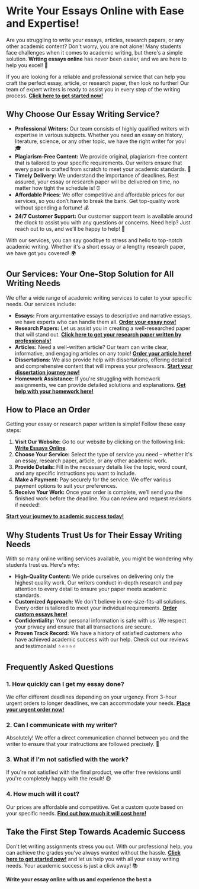 # Write Your Essays Online with Ease and Expertise!

Are you struggling to write your essays, articles, research papers, or any other academic content? Don't worry, you are not alone! Many students face challenges when it comes to academic writing, but there's a simple solution. **Writing essays online** has never been easier, and we are here to help you excel! 🌟

If you are looking for a reliable and professional service that can help you craft the perfect essay, article, or research paper, then look no further! Our team of expert writers is ready to assist you in every step of the writing process. [**Click here to get started now!**](https://tinyurl.com/topessay?keyword=writing+essays+online)

## Why Choose Our Essay Writing Service?

- **Professional Writers:** Our team consists of highly qualified writers with expertise in various subjects. Whether you need an essay on history, literature, science, or any other topic, we have the right writer for you! 🎓
- **Plagiarism-Free Content:** We provide original, plagiarism-free content that is tailored to your specific requirements. Our writers ensure that every paper is crafted from scratch to meet your academic standards. 📝
- **Timely Delivery:** We understand the importance of deadlines. Rest assured, your essay or research paper will be delivered on time, no matter how tight the schedule is! ⏰
- **Affordable Prices:** We offer competitive and affordable prices for our services, so you don’t have to break the bank. Get top-quality work without spending a fortune! 💰
- **24/7 Customer Support:** Our customer support team is available around the clock to assist you with any questions or concerns. Need help? Just reach out to us, and we’ll be happy to help! 💬

With our services, you can say goodbye to stress and hello to top-notch academic writing. Whether it's a short essay or a lengthy research paper, we have got you covered! 🌍

## Our Services: Your One-Stop Solution for All Writing Needs

We offer a wide range of academic writing services to cater to your specific needs. Our services include:

- **Essays:** From argumentative essays to descriptive and narrative essays, we have experts who can handle them all. [**Order your essay now!**](https://tinyurl.com/topessay?keyword=writing+essays+online)
- **Research Papers:** Let us assist you in creating a well-researched paper that will stand out. [**Click here to get your research paper written by professionals!**](https://tinyurl.com/topessay?keyword=writing+essays+online)
- **Articles:** Need a well-written article? Our team can write clear, informative, and engaging articles on any topic! [**Order your article here!**](https://tinyurl.com/topessay?keyword=writing+essays+online)
- **Dissertations:** We also provide help with dissertations, offering detailed and comprehensive content that will impress your professors. [**Start your dissertation journey now!**](https://tinyurl.com/topessay?keyword=writing+essays+online)
- **Homework Assistance:** If you're struggling with homework assignments, we can provide detailed solutions and explanations. [**Get help with your homework here!**](https://tinyurl.com/topessay?keyword=writing+essays+online)

## How to Place an Order

Getting your essay or research paper written is simple! Follow these easy steps:

1. **Visit Our Website:** Go to our website by clicking on the following link: [**Write Essays Online**](https://tinyurl.com/topessay?keyword=writing+essays+online).
2. **Choose Your Service:** Select the type of service you need – whether it's an essay, research paper, article, or any other academic work.
3. **Provide Details:** Fill in the necessary details like the topic, word count, and any specific instructions you want to include.
4. **Make a Payment:** Pay securely for the service. We offer various payment options to suit your preferences.
5. **Receive Your Work:** Once your order is complete, we’ll send you the finished work before the deadline. You can review and request revisions if needed!

[**Start your journey to academic success today!**](https://tinyurl.com/topessay?keyword=writing+essays+online)

## Why Students Trust Us for Their Essay Writing Needs

With so many online writing services available, you might be wondering why students trust us. Here's why:

- **High-Quality Content:** We pride ourselves on delivering only the highest quality work. Our writers conduct in-depth research and pay attention to every detail to ensure your paper meets academic standards.
- **Customized Approach:** We don't believe in one-size-fits-all solutions. Every order is tailored to meet your individual requirements. [**Order custom essays here!**](https://tinyurl.com/topessay?keyword=writing+essays+online)
- **Confidentiality:** Your personal information is safe with us. We respect your privacy and ensure that all transactions are secure.
- **Proven Track Record:** We have a history of satisfied customers who have achieved academic success with our help. Check out our reviews and testimonials! ⭐⭐⭐⭐⭐

## Frequently Asked Questions

### 1. How quickly can I get my essay done?

We offer different deadlines depending on your urgency. From 3-hour urgent orders to longer deadlines, we can accommodate your needs. [**Place your urgent order now!**](https://tinyurl.com/topessay?keyword=writing+essays+online)

### 2. Can I communicate with my writer?

Absolutely! We offer a direct communication channel between you and the writer to ensure that your instructions are followed precisely. 🤝

### 3. What if I'm not satisfied with the work?

If you're not satisfied with the final product, we offer free revisions until you're completely happy with the result! 😄

### 4. How much will it cost?

Our prices are affordable and competitive. Get a custom quote based on your specific needs. [**Find out how much it will cost here!**](https://tinyurl.com/topessay?keyword=writing+essays+online)

## Take the First Step Towards Academic Success

Don't let writing assignments stress you out. With our professional help, you can achieve the grades you’ve always wanted without the hassle. [**Click here to get started now!**](https://tinyurl.com/topessay?keyword=writing+essays+online) and let us help you with all your essay writing needs. Your academic success is just a click away! 📚

**Write your essay online with us and experience the best a**
